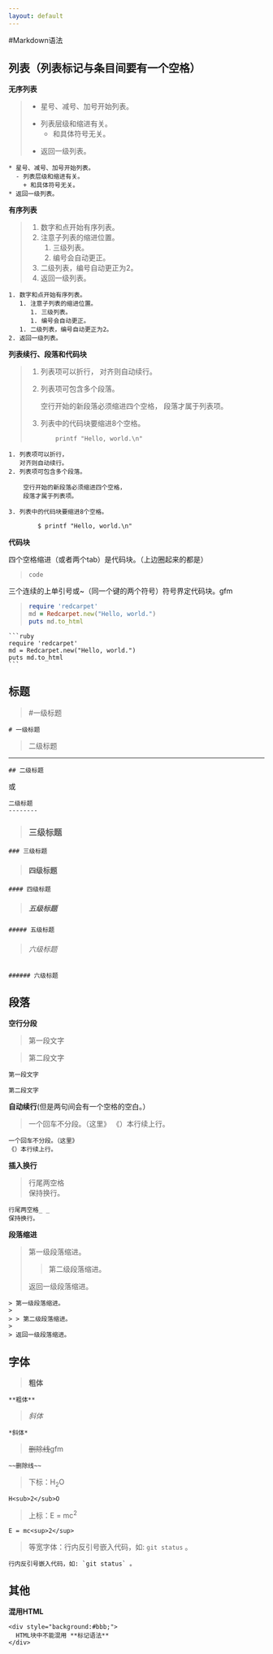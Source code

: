 ```yaml
---
layout: default
---
```


#Markdown语法


列表（列表标记与条目间要有一个空格）
--------

**无序列表**

>* 星号、减号、加号开始列表。
>  - 列表层级和缩进有关。
>    + 和具体符号无关。
>* 返回一级列表。

```
* 星号、减号、加号开始列表。
  - 列表层级和缩进有关。
    + 和具体符号无关。
* 返回一级列表。
```

**有序列表**

>1. 数字和点开始有序列表。
>   1. 注意子列表的缩进位置。
>      1. 三级列表。
>      1. 编号会自动更正。
>   1. 二级列表，编号自动更正为2。
>2. 返回一级列表。

```
1. 数字和点开始有序列表。
   1. 注意子列表的缩进位置。
      1. 三级列表。
      1. 编号会自动更正。
   1. 二级列表，编号自动更正为2。
2. 返回一级列表。
```
    
**列表续行、段落和代码块**
    
>1. 列表项可以折行，
>   对齐则自动续行。
>2. 列表项可包含多个段落。
>
>    空行开始的新段落必须缩进四个空格，
>    段落才属于列表项。
>    
>3. 列表中的代码块要缩进8个空格。
>
>			 printf "Hello, world.\n"    

~~~
1. 列表项可以折行，
   对齐则自动续行。
2. 列表项可包含多个段落。

    空行开始的新段落必须缩进四个空格，
    段落才属于列表项。
    
3. 列表中的代码块要缩进8个空格。

        $ printf "Hello, world.\n"  
~~~

**代码块**

四个空格缩进（或者两个tab）是代码块。（上边圈起来的都是）

>```
>code
>```

三个连续的上单引号或~（同一个键的两个符号）符号界定代码块。gfm

>```ruby
>require 'redcarpet'
>md = Redcarpet.new("Hello, world.")
>puts md.to_html
>```

    ```ruby
    require 'redcarpet'
    md = Redcarpet.new("Hello, world.")
    puts md.to_html
    ```



标题
-------

>#一级标题

    # 一级标题

>二级标题
----------

    ## 二级标题

或

    二级标题
    --------    

>### 三级标题  

    ### 三级标题
    
>#### 四级标题    

    #### 四级标题
    
>##### 五级标题

    ##### 五级标题
    
>###### 六级标题 

    ###### 六级标题

段落
-------

**空行分段**

>第一段文字
    
>第二段文字

    第一段文字
    
    第二段文字

**自动续行**(但是两句间会有一个空格的空白。）

>一个回车不分段。（这里》
>《）本行续上行。

    一个回车不分段。（这里》
    《）本行续上行。
    
**插入换行**

>行尾两空格  
>保持换行。

    行尾两空格_ _  
    保持换行。
    
**段落缩进**

> 第一级段落缩进。
>
> > 第二级段落缩进。
>
> 返回一级段落缩进。

    
    > 第一级段落缩进。
    >
    > > 第二级段落缩进。
    >
    > 返回一级段落缩进。
      

字体
----

>**粗体**

    **粗体**
    
>*斜体*

    *斜体*
    
>~~删除线~~gfm

    ~~删除线~~

    
>下标：H<sub>2</sub>O

    H<sub>2</sub>O
    
>上标：E = mc<sup>2</sup>

    E = mc<sup>2</sup>
    
>等宽字体：行内反引号嵌入代码，如: `git status` 。

    行内反引号嵌入代码，如: `git status` 。

其他
------

**混用HTML**

    <div style="background:#bbb;">
      HTML块中不能混用 **标记语法**
    </div>
    
    
    
    
    
    
